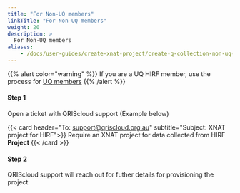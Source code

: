 ```yaml
---
title: "For Non-UQ members"
linkTitle: "For Non-UQ members"
weight: 20
description: >
  For Non-UQ members
aliases:
    - /docs/user-guides/create-xnat-project/create-q-collection-non-uq-users
---
```

{{% alert color="warning" %}}
If you are a UQ HIRF member, use the process for [UQ members](#for-uq-members)
{{% /alert %}}

#### Step 1
Open a ticket with QRIScloud support (Example below)

{{< card header="To: support@qriscloud.org.au" subtitle="Subject: XNAT project for HIRF">}}
Require an XNAT project for data collected from HIRF **Project**
{{< /card >}}

#### Step 2
QRIScloud support will reach out for futher details for provisioning the project


<!-- #### QCIF Members
If your institution is listed in the following page https://www.qcif.edu.au/about-us/our-members/, you are likely a QCIF member

Email: support@qriscloud.org.au

#### Non-QCIF Members
If your institution is **not** listed in the following page https://www.qcif.edu.au/about-us/our-members/, you are likely not a QCIF member

Email: support@qriscloud.org.au
 -->
